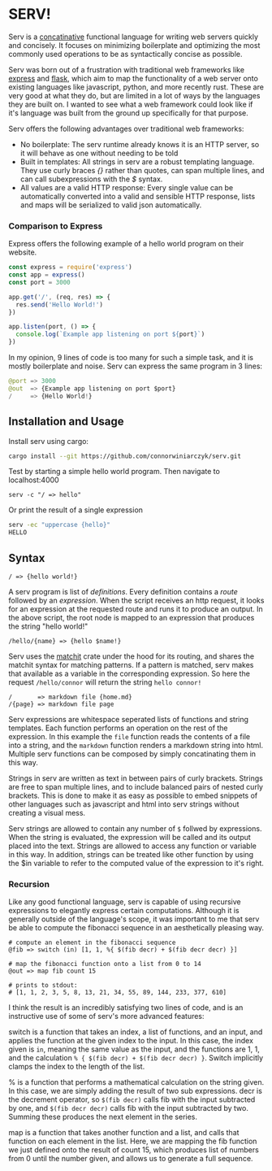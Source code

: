 # SERV!

Serv is a
[concatinative](https://en.wikipedia.org/wiki/Concatenative_programming_language)
functional language for writing web servers quickly and concisely.  It focuses
on minimizing boilerplate and optimizing the most commonly used operations
to be as syntactically concise as possible.

Serv was born out of a frustration with traditional web frameworks like
[express]() and [flask](), which aim to map the functionality of a web
server onto existing languages like javascript, python, and more recently
rust. These are very good at what they do, but are limited in a lot of ways
by the languages they are built on. I wanted to see what a web framework
could look like if it's language was built from the ground up specifically
for that purpose.

Serv offers the following advantages over traditional web frameworks:

- No boilerplate: The serv runtime already knows it is an HTTP server, so it will behave as one without needing to be told
- Built in templates: All strings in serv are a robust templating language. They use curly braces *{}* rather than quotes,
  can span multiple lines, and can call subexpressions with the *$* syntax.
- All values are a valid HTTP response: Every single value can be automatically converted into a valid and sensible HTTP response,
  lists and maps will be serialized to valid json automatically.

### Comparison to Express

Express offers the following example of a hello world program
on their website.

```javascript
const express = require('express')
const app = express()
const port = 3000

app.get('/', (req, res) => {
  res.send('Hello World!')
})

app.listen(port, () => {
  console.log(`Example app listening on port ${port}`)
})
```

In my opinion, 9 lines of code is too many for such a simple
task, and it is mostly boilerplate and noise. Serv can express
the same program in 3 lines:

```python
@port => 3000
@out  => {Example app listening on port $port}
/     => {Hello World!}
```

## Installation and Usage

Install serv using cargo:

```bash
cargo install --git https://github.com/connorwiniarczyk/serv.git
```

Test by starting a simple hello world program. Then
navigate to localhost:4000

```
serv -c "/ => hello"
```

Or print the result of a single expression

```bash
serv -ec "uppercase {hello}"
HELLO
```
## Syntax

```
/ => {hello world!}
```

A serv program is list of *definitions*. Every definition contains a *route*
followed by an *expression*. When the script receives
an http request, it looks for an expression at the requested route and runs
it to produce an output. In the above script, the root node is mapped to an
expression that produces the string "hello world!"

```
/hello/{name} => {hello $name!}
```

Serv uses the [matchit](https://github.com/ibraheemdev/matchit) crate
under the hood for its routing, and shares the matchit syntax for matching
patterns. If a pattern is matched, serv makes that available as a variable
in the corresponding expression. So here the request `/hello/connor` will
return the string `hello connor!`

```
/       => markdown file {home.md}
/{page} => markdown file page
```

Serv expressions are whitespace seperated lists of functions and
string templates.  Each function performs an operation on the rest of the
expression. In this example the `file` function reads the contents of a file
into a string, and the `markdown` function renders a markdown string into
html. Multiple serv functions can be composed by simply concatinating them
in this way.

Strings in serv are written as text in between pairs of curly brackets. Strings
are free to span multiple lines, and to include balanced pairs of nested
curly brackets.  This is done to make it as easy as possible to embed
snippets of other languages such as javascript and html into serv strings
without creating a visual mess.

Serv strings are allowed to contain any number of `$` follwed by
expressions. When the string is evaluated, the expression will be called and
its output placed into the text. Strings are allowed to access any function
or variable in this way.  In addition, strings can be treated like other
function by using the $in variable to refer to the computed value of the
expression to it's right.


### Recursion

Like any good functional language, serv is capable of using recursive
expressions to elegantly express certain computations. Although it is
generally outside of the language's scope, it was important to me that serv
be able to compute the fibonacci sequence in an aesthetically pleasing way.

```
# compute an element in the fibonacci sequence
@fib => switch (in) [1, 1, %{ $(fib decr) + $(fib decr decr) }]

# map the fibonacci function onto a list from 0 to 14
@out => map fib count 15

# prints to stdout:
# [1, 1, 2, 3, 5, 8, 13, 21, 34, 55, 89, 144, 233, 377, 610]
```

I think the result is an incredibly satisfying two lines of code, and is
an instructive use of some of serv's more advanced features:

switch is a function that takes an index, a list of functions, and an input,
and applies the function at the given index to the input.  In this case, the
index given is `in`, meaning the same value as the input, and the functions
are 1, 1, and the calculation `% { $(fib decr) + $(fib decr decr) }`. Switch
implicitly clamps the index to the length of the list.

% is a function that performs a mathematical calculation on the
string given. In this case, we are simply adding the result of two sub
expressions. decr is the decrement operator, so `$(fib decr)` calls fib with
the input subtracted by one, and `$(fib decr decr)` calls fib with the input
subtracted by two. Summing these produces the next element in the series.

map is a function that takes another function and a list, and calls that
function on each element in the list. Here, we are mapping the fib function
we just defined onto the result of count 15, which produces list of numbers
from 0 until the number given, and allows us to generate a full sequence.
